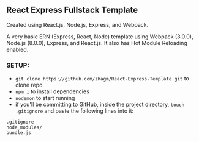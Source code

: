 ## React Express Fullstack Template

Created using React.js, Node.js, Express, and Webpack.

A very basic ERN (Express, React, Node) template using Webpack (3.0.0), Node.js (8.0.0), Express, and React.js. It also has Hot Module Reloading enabled.

### SETUP:
  - `git clone https://github.com/zhagm/React-Express-Template.git` to clone repo
  - `npm i` to install dependencies
  - `nodemon` to start running
  - if you'll be committing to GitHub, inside the project directory, `touch .gitignore` and paste the following lines into it:
```
.gitignore
node_modules/
bundle.js
```
